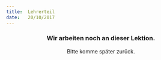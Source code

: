 ```yaml
---
title:  Lehrerteil
date:   20/10/2017
---
```


### <center>Wir arbeiten noch an dieser Lektion.</center>
<center>Bitte komme später zurück.</center>